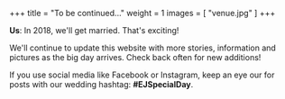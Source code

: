 +++
title = "To be continued..."
weight = 1
images = [
  "venue.jpg"
]
+++

**Us**: In 2018, we'll get married. That's exciting!

We'll continue to update this website with more stories, information and pictures as the big day arrives. Check back often for new additions!

If you use social media like Facebook or Instagram, keep an eye our for posts with our wedding hashtag: **#EJSpecialDay**.
